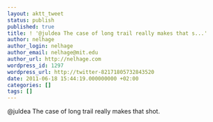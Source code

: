 ```yaml
---
layout: aktt_tweet
status: publish
published: true
title: ! '@juldea The case of long trail really makes that s...'
author: nelhage
author_login: nelhage
author_email: nelhage@mit.edu
author_url: http://nelhage.com
wordpress_id: 1297
wordpress_url: http://twitter-82171805732843520
date: 2011-06-18 15:44:19.000000000 +02:00
categories: []
tags: []
---
```

@juldea The case of long trail really makes that shot.
